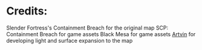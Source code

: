 # Credits:

Slender Fortress's Containment Breach for the original map
SCP: Containment Breach for game assets
Black Mesa for game assets
[Artvin](https://github.com/artvin01 "artvin01 (Artvin)") for developing light and surface expansion to the map